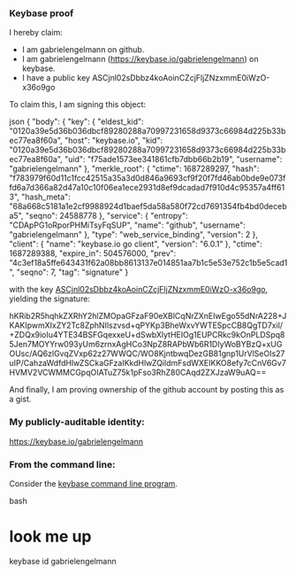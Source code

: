 ### Keybase proof

I hereby claim:

  * I am gabrielengelmann on github.
  * I am gabrielengelmann (https://keybase.io/gabrielengelmann) on keybase.
  * I have a public key ASCjnl02sDbbz4koAoinCZcjFljZNzxmmE0iWzO-x36o9go

To claim this, I am signing this object:

json
{
  "body": {
    "key": {
      "eldest_kid": "0120a39e5d36b036dbcf89280288a70997231658d9373c66984d225b33bec77ea8f60a",
      "host": "keybase.io",
      "kid": "0120a39e5d36b036dbcf89280288a70997231658d9373c66984d225b33bec77ea8f60a",
      "uid": "f75ade1573ee341861cfb7dbb66b2b19",
      "username": "gabrielengelmann"
    },
    "merkle_root": {
      "ctime": 1687289297,
      "hash": "f783979f60d11c1fcc42515a35a3d0d846a9693cf9f20f7fd46ab0bde9e073ffd6a7d366a82d47a10c10f06ea1ece2931d8ef9dcadad7f910d4c95357a4ff613",
      "hash_meta": "68a668c5181a1e2cf9988924d1baef5da58a580f72cd7691354fb4bd0deceba5",
      "seqno": 24588778
    },
    "service": {
      "entropy": "CDApPG1oRporPHMiTsyFqSUP",
      "name": "github",
      "username": "gabrielengelmann"
    },
    "type": "web_service_binding",
    "version": 2
  },
  "client": {
    "name": "keybase.io go client",
    "version": "6.0.1"
  },
  "ctime": 1687289388,
  "expire_in": 504576000,
  "prev": "4c3ef18a5ffe643431f62a08bb8613137e014851aa7b1c5e53e752c1b5e5cad1",
  "seqno": 7,
  "tag": "signature"
}


with the key [ASCjnl02sDbbz4koAoinCZcjFljZNzxmmE0iWzO-x36o9go](https://keybase.io/gabrielengelmann), yielding the signature:


hKRib2R5hqhkZXRhY2hlZMOpaGFzaF90eXBlCqNrZXnEIwEgo55dNrA228+JKAKIpwmXIxZY2Tc8ZphNIlszvsd+qPYKp3BheWxvYWTESpcCB8QgTD7xil/+ZDQx9ioIu4YTE34BSFGqexxeU+dSwbXlytHEIOg1EUPCRkc9kOnPLDSpq85Jen7MOYYrw093yUm6zrnxAgHCo3NpZ8RAPbWb6R1DIyWoBYBzQ+xUGOUsc/AQ6zlGvqZVxp62z27WWQC/WO8KjntbwqDezGB81gnp1UrVlSeOIs27uIP/CahzaWdfdHlwZSCkaGFzaIKkdHlwZQildmFsdWXEIKKO8efy7cCnV6Gv7HVMV2VCWMMCGpqOIATuZ75k1pFso3RhZ80CAqd2ZXJzaW9uAQ==



And finally, I am proving ownership of the github account by posting this as a gist.

### My publicly-auditable identity:

https://keybase.io/gabrielengelmann

### From the command line:

Consider the [keybase command line program](https://keybase.io/download).

bash
# look me up
keybase id gabrielengelmann

